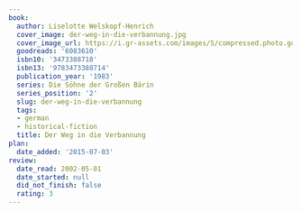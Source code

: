 ```yaml
---
book:
  author: Liselotte Welskopf-Henrich
  cover_image: der-weg-in-die-verbannung.jpg
  cover_image_url: https://i.gr-assets.com/images/S/compressed.photo.goodreads.com/books/1385368886l/6083610._SX98_.jpg
  goodreads: '6083610'
  isbn10: '3473388718'
  isbn13: '9783473388714'
  publication_year: '1983'
  series: Die Söhne der Großen Bärin
  series_position: '2'
  slug: der-weg-in-die-verbannung
  tags:
  - german
  - historical-fiction
  title: Der Weg in die Verbannung
plan:
  date_added: '2015-07-03'
review:
  date_read: 2002-05-01
  date_started: null
  did_not_finish: false
  rating: 3
---
```

